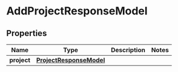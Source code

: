 

# AddProjectResponseModel


## Properties

| Name | Type | Description | Notes |
|------------ | ------------- | ------------- | -------------|
|**project** | [**ProjectResponseModel**](ProjectResponseModel.md) |  |  |




